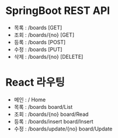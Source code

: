 # SpringBoot REST API
- 목록 : /boards                 [GET]
- 조회 : /boards/{no}            [GET]
- 등록 : /boards                 [POST]
- 수정 : /boards                 [PUT]
- 삭제 : /boards/{no}            [DELETE]

# React 라우팅  
- 메인 : /                       Home
- 목록 : /boards                 board/List
- 조회 : /boards/{no}            board/Read
- 등록 : /boards/insert          board/Insert
- 수정 : /boards/update/{no}     board/Update